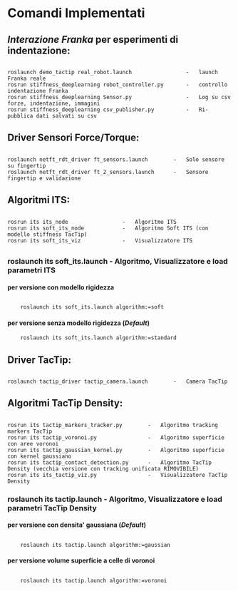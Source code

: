 Comandi Implementati 
=====================

## _Interazione Franka_ per esperimenti di indentazione:
##
	roslaunch demo_tactip real_robot.launch					- 	launch Franka reale
	rosrun stiffness_deeplearning robot_controller.py		-	controllo indentazione Franka
	rosrun stiffness_deeplearning Sensor.py					-	Log su csv forze, indentazione, immagini
	rosrun stiffness_deeplearning csv_publisher.py			-	Ri-pubblica dati salvati su csv

## Driver Sensori Force/Torque:
##
	roslaunch netft_rdt_driver ft_sensors.launch		- 	Solo sensore su fingertip
	roslaunch netft_rdt_driver ft_2_sensors.launch		-	Sensore fingertip e validazione

## Algoritmi ITS:
##
	rosrun its its_node					-	Algoritmo ITS
	rosrun its soft_its_node			-	Algoritmo Soft ITS (con modello stiffness TacTip)
	rosrun its soft_its_viz				-	Visualizzatore ITS
##
###	roslaunch its soft_its.launch		-	Algoritmo, Visualizzatore e load parametri ITS
#### per versione con modello rigidezza
##
		roslaunch its soft_its.launch algorithm:=soft
#### per versione senza modello rigidezza (*Default*)
		roslaunch its soft_its.launch algorithm:=standard
	
## Driver TacTip:
##
	roslaunch tactip_driver tactip_camera.launch		-	Camera TacTip

## Algoritmi TacTip Density:
##
	rosrun its tactip_markers_tracker.py		-	Algoritmo tracking markers TacTip
	rosrun its tactip_voronoi.py				-	Algoritmo superficie con aree voronoi
	rosrun its tactip_gaussian_kernel.py		-	Algoritmo superficie con kernel gaussiano
	rosrun its tactip_contact_detection.py		-	Algoritmo TacTip Density (vecchia versione con tracking unificata RIMOVIBILE)
	rosrun its its_tactip_viz.py				-	Visualizzatore TacTip Density

###	roslaunch its tactip.launch					-	Algoritmo, Visualizzatore e load parametri TacTip Density
####	per versione con densita' gaussiana (*Default*)
##
		roslaunch its tactip.launch algorithm:=gaussian

####	per versione volume superficie a celle di voronoi
##
		roslaunch its tactip.launch algorithm:=voronoi
